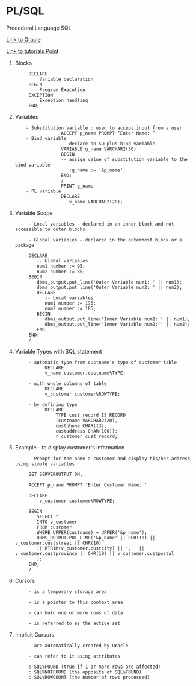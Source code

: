 # PL/SQL

Procedural Language SQL


<a href='https://www.oracle.com/database/technologies/appdev/plsql.html' target='_blank'>Link to Oracle</a>

<a href='https://www.tutorialspoint.com/plsql' target='_blank'>Link to tutorials Point</a>   

1. Blocks 
      
            DECLARE 
                Variable declaration
            BEGIN 
                Program Execution 
            EXCEPTION 
                Exception handling
            END;

2. Variables

           - Substitution variable : used to accept input from a user  
                        ACCEPT p_name PROMPT ’Enter Name: ’
           - Bind variable
                        -- declare an SQLplus bind variable
                        VARIABLE g_name VARCHAR2(30)
                        BEGIN
                        -- assign value of substitution variable to the bind variable
                           :g_name := '&p_name';
                        END;
                        /
                        PRINT g_name
           - PL variable
                        DECLARE
                           v_name VARCHAR2(20);
3. Variable Scope  

            - Local variables − declared in an inner block and not accessible to outer blocks

            - Global variables − declared in the outermost block or a package
            
            DECLARE 
               -- Global variables  
               num1 number := 95;  
               num2 number := 85;  
            BEGIN  
               dbms_output.put_line('Outer Variable num1: ' || num1); 
               dbms_output.put_line('Outer Variable num2: ' || num2); 
               DECLARE  
                  -- Local variables 
                  num1 number := 195;  
                  num2 number := 185;  
               BEGIN  
                  dbms_output.put_line('Inner Variable num1: ' || num1); 
                  dbms_output.put_line('Inner Variable num2: ' || num2); 
               END;  
            END; 
            / 

3. Variable Types with SQL statement

            - automatic type from custname's type of customer table
                  DECLARE
                  v_name customer.custname%TYPE;

            - with whole columns of table
                  DECLARE
                  v_customer customer%ROWTYPE;
                  
            - by defining type
                  DECLARE
                      TYPE cust_record IS RECORD
                      (custname VARCHAR2(20), 
                      custphone CHAR(13),
                      custaddress CHAR(100));
                      r_customer cust_record;


4. Example - to display customer's information
            
            - Prompt for the name a customer and display his/her address using simple variables
            
            SET SERVEROUTPUT ON;
            
            ACCEPT p_name PROMPT 'Enter Customer Name: '
           
            DECLARE
                v_customer customer%ROWTYPE;
           
            BEGIN
               SELECT *
               INTO v_customer
               FROM customer
               WHERE UPPER(custname) = UPPER('&p_name');
               DBMS_OUTPUT.PUT_LINE('&p_name' || CHR(10) || v_customer.custstreet || CHR(10) 
               || RTRIM(v_customer.custcity) || ', ' || v_customer.custprovince || CHR(10) || v_customer.custpostal
               );
            END;
            /

5. Cursors

            - is a temporary storage area
            
            - is a pointer to this context area
            
            - can hold one or more rows of data
            
            - is referred to as the active set

6. Implicit Cursors

            - are automatically created by Oracle
            
            - can refer to it using attributes
            
            : SQL%FOUND (true if 1 or more rows are affected)
            : SQL%NOTFOUND (the opposite of SQL%FOUND)
            : SQL%ROWCOUNT (the number of rows processed)
